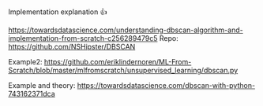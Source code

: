 

Implementation explanation 👍

https://towardsdatascience.com/understanding-dbscan-algorithm-and-implementation-from-scratch-c256289479c5
Repo: https://github.com/NSHipster/DBSCAN

Example2: https://github.com/eriklindernoren/ML-From-Scratch/blob/master/mlfromscratch/unsupervised_learning/dbscan.py



Example and theory:
https://towardsdatascience.com/dbscan-with-python-743162371dca